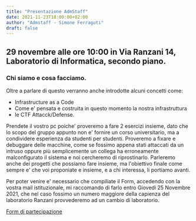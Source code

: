 ```yaml
---
title: "Presentazione AdmStaff"
date: 2021-11-23T18:00:00+02:00
author: "Admstaff - Simone Ferraguti"
draft: false
---
```


## 29 novembre alle ore 10:00 in Via Ranzani 14, Laboratorio di Informatica, secondo piano.
### Chi siamo e cosa facciamo.
Oltre a parlare di questo verranno anche introdotte alcuni concetti come:
- Infrastructure as a Code
- Come e' pensata e costruita in questo momento la nostra infrastruttura 
- le CTF Attacck/Defense.  

Prendete il vostro pc poiche' proveremo a fare 2 esercizi insieme, dato che lo scopo del gruppo appunto non e' fornire un corso universitario, ma a condividere esperienza da studenti per studenti.
Proveremo a fixare e debuggare delle macchine, come se fossimo appena stati attaccati da un intruso oppure più semplicemente un collega ha erroneamente malconfigurato il sistema e noi cercheremo di riprostinarlo.
Parleremo anche dei progetti che possiamo fare insieme, ma l'obiettivo finale come sempre e' che voi proponiate e insieme, e a chi interessa, li portiamo avanti.  

Per poter venire e' necessario che compiliate il Form, accedendo con la vostra mail istituzionale, mi raccomando di farlo entro Giovedì 25 Novembre 2021, che nel caso fossimo un numero maggiore della capienza del laboratorio Ranzani provvederemo ad un cambio di laboratorio.

[Form di partecipazione](https://forms.office.com/Pages/ResponsePage.aspx?id=3EeW6QgbSkW_jGmRgbOJq3eAsnHUFJhLoo8N7H-uXeZUOUdESU1VMUYzV1RRUjYwR1pRQVdGT1FKSy4u)

